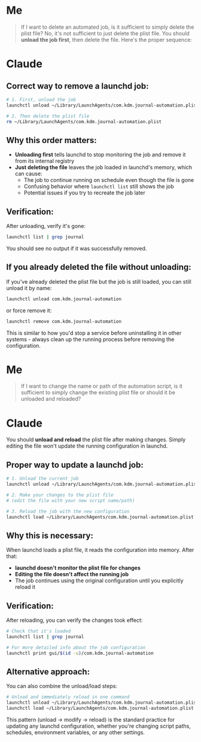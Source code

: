 # Me

> If I want to delete an automated job, is it sufficient to simply delete the plist file?
> No, it's not sufficient to just delete the plist file. You should **unload the job first**, then delete the file. Here's the proper sequence:

# Claude

## Correct way to remove a launchd job:

```bash
# 1. First, unload the job
launchctl unload ~/Library/LaunchAgents/com.kdm.journal-automation.plist

# 2. Then delete the plist file
rm ~/Library/LaunchAgents/com.kdm.journal-automation.plist
```

## Why this order matters:

- **Unloading first** tells launchd to stop monitoring the job and remove it from its internal registry
- **Just deleting the file** leaves the job loaded in launchd's memory, which can cause:
  - The job to continue running on schedule even though the file is gone
  - Confusing behavior where `launchctl list` still shows the job
  - Potential issues if you try to recreate the job later

## Verification:

After unloading, verify it's gone:

```bash
launchctl list | grep journal
```

You should see no output if it was successfully removed.

## If you already deleted the file without unloading:

If you've already deleted the plist file but the job is still loaded, you can still unload it by name:

```bash
launchctl unload com.kdm.journal-automation
```

or force remove it:

```bash
launchctl remove com.kdm.journal-automation
```

This is similar to how you'd stop a service before uninstalling it in other systems - always clean up the running process before removing the configuration.

# Me

> If I want to change the name or path of the automation script, is it sufficient to simply change the existing plist file or should it be unloaded and reloaded?

# Claude

You should **unload and reload** the plist file after making changes. Simply editing the file won't update the running configuration in launchd.

## Proper way to update a launchd job:

```bash
# 1. Unload the current job
launchctl unload ~/Library/LaunchAgents/com.kdm.journal-automation.plist

# 2. Make your changes to the plist file
# (edit the file with your new script name/path)

# 3. Reload the job with the new configuration
launchctl load ~/Library/LaunchAgents/com.kdm.journal-automation.plist
```

## Why this is necessary:

When launchd loads a plist file, it reads the configuration into memory. After that:

- **launchd doesn't monitor the plist file for changes**
- **Editing the file doesn't affect the running job**
- The job continues using the original configuration until you explicitly reload it

## Verification:

After reloading, you can verify the changes took effect:

```bash
# Check that it's loaded
launchctl list | grep journal

# For more detailed info about the job configuration
launchctl print gui/$(id -u)/com.kdm.journal-automation
```

## Alternative approach:

You can also combine the unload/load steps:

```bash
# Unload and immediately reload in one command
launchctl unload ~/Library/LaunchAgents/com.kdm.journal-automation.plist && \
launchctl load ~/Library/LaunchAgents/com.kdm.journal-automation.plist
```

This pattern (unload → modify → reload) is the standard practice for updating any launchd configuration, whether you're changing script paths, schedules, environment variables, or any other settings.
